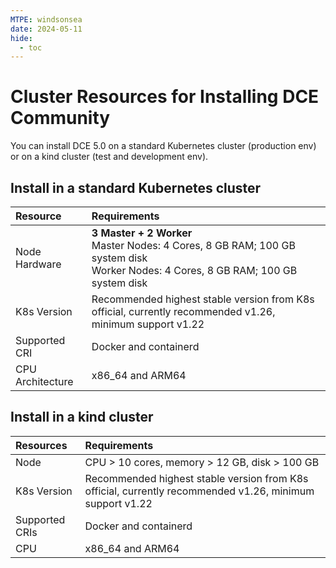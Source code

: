 ```yaml
---
MTPE: windsonsea
date: 2024-05-11
hide:
  - toc
---
```


# Cluster Resources for Installing DCE Community

You can install DCE 5.0 on a standard Kubernetes cluster (production env) or on a kind cluster (test and development env).

## Install in a standard Kubernetes cluster

| Resource | Requirements |
| :------- | :----------- |
| Node Hardware | **3 Master + 2 Worker** <br />Master Nodes: 4 Cores, 8 GB RAM; 100 GB system disk <br />Worker Nodes: 4 Cores, 8 GB RAM; 100 GB system disk |
| K8s Version | Recommended highest stable version from K8s official, currently recommended v1.26, minimum support v1.22 |
| Supported CRI | Docker and containerd |
| CPU Architecture | x86_64 and ARM64 |

## Install in a kind cluster

| Resources  | Requirements |
| :--------- | :---------- |
| Node | CPU > 10 cores, memory > 12 GB, disk > 100 GB |
| K8s Version | Recommended highest stable version from K8s official, currently recommended v1.26, minimum support v1.22 |
| Supported CRIs | Docker and containerd |
| CPU | x86_64 and ARM64 |
